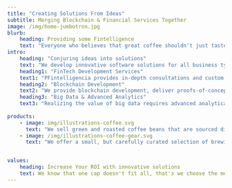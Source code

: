 ```yaml
---
title: "Creating Solutions From Ideas"
subtitle: Merging Blockchain & Financial Services Together
image: /img/home-jumbotron.jpg
blurb:
    heading: Providing some Fintelligence
    text: "Everyone who believes that great coffee shouldn't just taste good, it should do good too. We source all of our beans directly from small farmers."
intro:
    heading: "Conjuring ideas into solutions"
    text: "We develop innovative software solutions for all business types and are driven by being a leading Fintech solutions company."
    heading1: "FinTech Development Services"
    text1: "PFintelligencia provides in-depth consultations and custom develop FinTech software for B2B payment processors, digital banks, lending providers and supply chain financing companies. With our vast FinTech software engineering experience we quickly turn and idea into a solution."
    heading2: "Blockchain Development"
    text2: "We provide blockchain development, deliver proofs-of-concept and consult on all levels of a business project to bring clarity and understanding of integrating complex technologies. We help companies gain an advantage over thier competitors by bringing more transparency to thier business models by with custom development services which includes smart contracts, backend and mobile app development all running on the blockchain."      
    heading3: "Big Data & Advanced Analytics"
    text3: "Realizing the value of big data requires advanced analytical tools, high data security and quality, and constant performance optimization. Finteligencia can successfully assist companies understand and analyze consumer behavior, manage, predict, and extract important trends also implement scalable innovative models. We empower companies to turn their ideas into goals and convert knowledge into action."   
    
products:
    - image: img/illustrations-coffee.svg
      text: "We sell green and roasted coffee beans that are sourced directly from independent farmers and farm cooperatives. We’re proud to offer a variety of coffee beans grown with great care for the environment and local communities. Check our post or contact us directly for current availability."
    - image: /img/illustrations-coffee-gear.svg
      text: "We offer a small, but carefully curated selection of brewing gear and tools for every taste and experience level. No matter if you roast your own beans or just bought your first french press, you’ll find a gadget to fall in love with in our shop."


values:
    heading: Increase Your ROI with innovative solutions
    text: We know that one cap doesn't fit all, that's we choose the most secure, scalable and stable technologies to create the profitable solutions.
---
```


